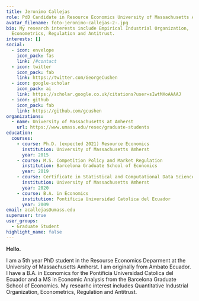 ```yaml
---
title: Jeronimo Callejas
role: PdD Candidate in Resource Economics University of Massachusetts Amherst
avatar_filename: foto-jeronimo-callejas-2-.jpg
bio: My research interests include Empirical Industrial Organization,
  Econometrics, Regulation and Antitrust.
interests: []
social:
  - icon: envelope
    icon_pack: fas
    link: /#contact
  - icon: twitter
    icon_pack: fab
    link: https://twitter.com/GeorgeCushen
  - icon: google-scholar
    icon_pack: ai
    link: https://scholar.google.co.uk/citations?user=sIwtMXoAAAAJ
  - icon: github
    icon_pack: fab
    link: https://github.com/gcushen
organizations:
  - name: University of Massachusetts at Amherst
    url: https://www.umass.edu/resec/graduate-students
education:
  courses:
    - course: Ph.D. (expected 2021) Resource Economics
      institution: University of Massachusetts Amherst
      year: 2015
    - course: M.S. Competition Policy and Market Regulation
      institution: Barcelona Graduate School of Economics
      year: 2019
    - course: Certificate in Statistical and Computational Data Science
      institution: University of Massachusetts Amherst
      year: 2020
    - course: B.A. in Economics
      institution: Pontificia Universidad Catolica del Ecuador
      year: 2009
email: acallejas@umass.edu
superuser: true
user_groups:
  - Graduate Student
highlight_name: false
---
```

**Hello.**

I am a 5th year PhD student in the Resourse Economics Deparment at the University of Massachusetts Amherst. I am originally from Ambato Ecuador. I have a B.A. in Economics for the Pontificia Universidad Catolica del Ecuador and a MS in  Economic Analysis from the Barcelona Graduate School of Economics. My researhc interest includes Quantitative Industrial Organization, Econometrics, Regulation and Antitrust.